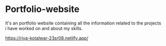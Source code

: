 # Portfolio-website
It's an portfolio website containing all the information related to the projects i have worked on and about my skills.

https://riya-kotalwar-23sr08.netlify.app/ 

